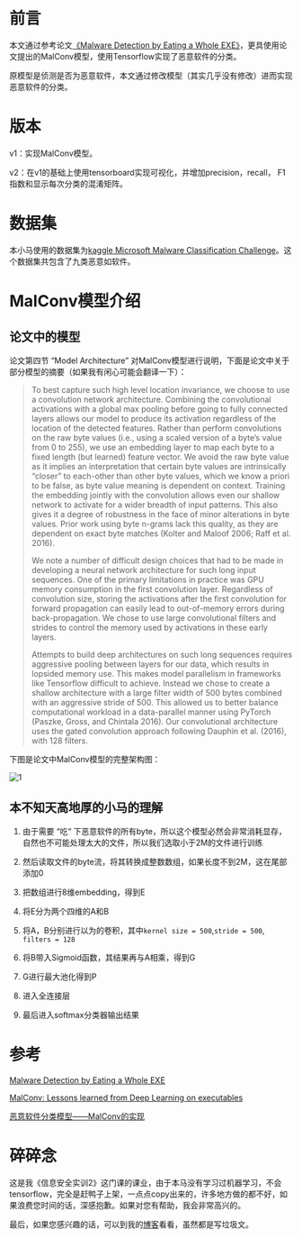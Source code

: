 # 前言

本文通过参考论文[《Malware Detection by Eating a Whole EXE》](https://arxiv.org/abs/1710.09435)，更具使用论文提出的MalConv模型，使用Tensorflow实现了恶意软件的分类。

原模型是侦测是否为恶意软件，本文通过修改模型（其实几乎没有修改）进而实现恶意软件的分类。

# 版本

v1：实现MalConv模型。

v2：在v1的基础上使用tensorboard实现可视化，并增加precision，recall， F1指数和显示每次分类的混淆矩阵。

# 数据集

本小马使用的数据集为[kaggle Microsoft Malware Classification Challenge](https://www.kaggle.com/c/malware-classification?tdsourcetag=s_pctim_aiomsg)。这个数据集共包含了九类恶意如软件。

# MalConv模型介绍

## 论文中的模型

论文第四节 “Model Architecture” 对MalConv模型进行说明，下面是论文中关于部分模型的摘要（如果我有闲心可能会翻译一下）：

> To best capture such high level location invariance, we choose to use a convolution network architecture. Combining the  convolutional activations with a global max pooling before going to fully connected layers allows our model to produce its activation regardless of the location of the detected features. Rather than perform convolutions on the raw byte values (i.e., using a scaled version of a byte’s value from 0 to 255), we use an embedding layer to map each byte to a fixed length (but learned) feature vector. We avoid the raw byte value as it implies an interpretation that certain byte values are intrinsically “closer” to each-other than other byte values, which we know a priori to be false, as byte value meaning is dependent on context. Training the embedding jointly with the convolution allows even our shallow network to activate for a wider breadth of input patterns. This also gives it a degree of robustness in the face of minor alterations in byte values. Prior work using byte n-grams lack this quality, as they are dependent on exact byte matches (Kolter and Maloof 2006; Raff et al. 2016).
>
> We note a number of difficult design choices that had to be made in developing a neural network architecture for such long input sequences. One of the primary limitations in practice was GPU memory consumption in the first convolution layer. Regardless of convolution size, storing the activations after the first convolution for forward propagation can easily lead to out-of-memory errors during back-propagation. We chose to use large convolutional filters and strides to control the memory used by activations in these early layers. 
>
> Attempts to build deep architectures on such long sequences requires aggressive pooling between layers for our data, which results in lopsided memory use. This makes model parallelism in frameworks like Tensorflow difficult to achieve. Instead we chose to create a shallow architecture with a large filter width of 500 bytes combined with an aggressive stride of 500. This allowed us to better balance computational workload in a data-parallel manner using PyTorch (Paszke, Gross, and Chintala 2016). Our convolutional architecture uses the gated convolution approach following Dauphin et al. (2016), with 128 filters.

下图是论文中MalConv模型的完整架构图：

![1](https://i.loli.net/2019/10/06/UlVkM6hBw2gGfFd.png)

## 本不知天高地厚的小马的理解

1. 由于需要 “吃“ 下恶意软件的所有byte，所以这个模型必然会非常消耗显存，自然也不可能处理太大的文件，所以我们选取小于2M的文件进行训练

2. 然后读取文件的byte流，将其转换成整数数组，如果长度不到2M，这在尾部添加0

3. 把数组进行8维embedding，得到E

4. 将E分为两个四维的A和B

5. 将A，B分别进行以为的卷积，其中`kernel size = 500`,`stride = 500`, `filters = 128`

6. 将B带入Sigmoid函数，其结果再与A相乘，得到G

7. G进行最大池化得到P

8. 进入全连接层

9. 最后进入softmax分类器输出结果



# 参考

[Malware Detection by Eating a Whole EXE](https://arxiv.org/abs/1710.09435)

[MalConv: Lessons learned from Deep Learning on executables](http://www.jsylvest.com/blog/2017/12/malconv/)

[恶意软件分类模型——MalConv的实现](https://www.wuuuudle.cn/2018/10/21/%E6%81%B6%E6%84%8F%E8%BD%AF%E4%BB%B6%E5%88%86%E7%B1%BB%E6%A8%A1%E5%9E%8B%E2%80%94%E2%80%94MalConv%E7%9A%84%E5%AE%9E%E7%8E%B0/)





# 碎碎念

这是我《信息安全实训2》这门课的课业，由于本马没有学习过机器学习，不会tensorflow，完全是赶鸭子上架，一点点copy出来的，许多地方做的都不好，如果浪费您时间的话，深感抱歉。如果对您有帮助，我会非常高兴的。

最后，如果您感兴趣的话，可以到我的[博客](https://www.twikura.com/)看看，虽然都是写垃圾文。


